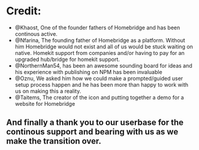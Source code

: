 # Credit:
* @Khaost, One of the founder fathers of Homebridge and has been continous active.
* @Nfarina, The founding father of Homebridge as a platform. Without him Homebridge would not exist and all of us would be stuck waiting on native.
  Homekit support from companies and/or having to pay for an upgraded hub/bridge for homekit support.
* @NorthernMan54, has been an awesome sounding board for ideas and his experience with publishing on NPM has been invaluable
* @Oznu, We asked him how we could make a prompted/guided user setup process happen and he has been more than happy to work with us on making this a reality.
* @Taitems, The creator of the icon and putting together a demo for a website for Homebridge

## And finally a thank you to our userbase for the continous support and bearing with us as we make the transition over.
